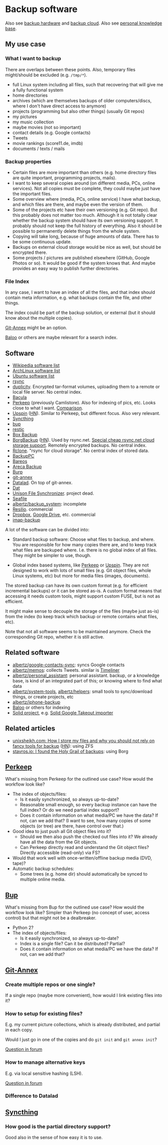 # Backup software

Also see [backup hardware](backup-hardware.md)
and [backup cloud](backup-cloud.md).
Also see [personal knowledge base](personal-knowledge-base.md).

## My use case

### What I want to backup

There are overlaps between these points.
Also, temporary files might/should be excluded (e.g. `/tmp/*`).

* full Linux system including all files, such that recovering that will give me a fully functional system
* home directories
* archives (which are themselves backups of older computers/discs, where I don't have direct access to anymore)
* projects (programming but also other things) (usually Git repos)
* my pictures
* my music collection
* maybe movies (not so important)
* contact details (e.g. Google contacts)
* Tweets
* movie rankings (score11.de, imdb)
* documents / texts / mails


### Backup properties

* Certain files are more important than others (e.g. home directory files are quite important, programming projects, mails).
* I want to keep several copies around (on different media, PCs, online services).
  Not all copies must be complete, they could maybe just have the important files.
* Some overview where (media, PCs, online service) I have what backup, and which files are there, and maybe even the version of them.
* Some of the projects etc have their own versioning (e.g. Git repo).
  But this probably does not matter too much.
  Although it is not totally clear whether the backup system should have its own versioning support.
  It probably should not keep the full history of everything.
  Also it should be possible to permanently delete things from the whole system.
* Copying will take long, because of huge amounts of data. There has to be some continuous update.
* Backups on external cloud storage would be nice as well, but should be encrypted there.
* Some projects / pictures are published elsewhere (GitHub, Google Photos or so).
  It would be good if the system knows that. And maybe provides an easy way to publish further directories.


### File Index

In any case, I want to have an index of all the files,
and that index should contain meta information,
e.g. what backups contain the file, and other things.

The index could be part of the backup solution,
or external (but it should know about the multiple copies).

[Git-Annex](https://git-annex.branchable.com/) might be an option.

[Baloo](https://community.kde.org/Baloo) or others are maybe relevant for a search index.


## Software

* [Wikipedia software list](https://en.wikipedia.org/wiki/List_of_backup_software)
* [ArchLinux software list](https://wiki.archlinux.org/index.php/Synchronization_and_backup_programs)
* [Ubuntu software list](https://help.ubuntu.com/community/BackupYourSystem)
* [rsync](https://rsync.samba.org/)
* [duplicity](https://nongnu.org/duplicity/). Encrypted tar-format volumes, uploading them to a remote or local file server.
  No central index.
* [Bacula](https://bacula.org/)
* [Perkeep](https://perkeep.org/) (previously Camlistore).
  Also for indexing of pics, etc.
  Looks close to what I want.
  [Comparison](https://perkeep.org/doc/compare).
* [Upspin](https://upspin.io/)
  ([HN](https://news.ycombinator.com/item?id=13700492)).
  Similar to Perkeep, but different focus.
  Also very relevant.
* [Syncthing](https://syncthing.net/)
* [bup](https://bup.github.io/)
* [restic](https://restic.net/)
* [Box Backup](https://www.boxbackup.org/)
* [BorgBackup](https://www.borgbackup.org/)
  ([HN](https://news.ycombinator.com/item?id=21642364)).
  Used by rsync.net.
  [Special cheap rsync.net cloud storage support](https://www.rsync.net/products/borg.html).
  Remotely encrypted backups.
  No central index.
* [Rclone](https://rclone.org/). "rsync for cloud storage".
  No central index of stored data.
* [BackupPC](https://backuppc.github.io/backuppc/)
* [Bareos](https://www.bareos.org/)
* [Areca Backup](http://www.areca-backup.org/)
* [Burp](https://burp.grke.org/)
* [git-annex](https://git-annex.branchable.com/)
* [Datalad](https://www.datalad.org/). On top of git-annex.
* [Dat](http://datproject.org)
* [Unison File Synchronizer](https://www.cis.upenn.edu/~bcpierce/unison/). project dead.
* [Seafile](https://github.com/haiwen/seafile)
* [albertz/backup_system](https://github.com/albertz/backup_system): incomplete
* [Resilio](https://www.resilio.com/individuals-sync/). commercial
* [Dropbox](https://www.dropbox.com/), [Google Drive](https://www.google.com/drive/), etc. commercial
* [imap-backup](https://github.com/joeyates/imap-backup)

A lot of the software can be divided into:

* Standard backup software:
  Choose what files to backup, and where.
  You are responsible for how many copies there are,
  and to keep track what files are backuped where.
  I.e. there is no global index of all files.
  They might be simpler to use, though.

* Global index based systems,
  like [Perkeep](https://perkeep.org/) or [Upspin](https://upspin.io/).
  They are not designed to work with lots of small files
  (e.g. Git object files, whole Linux systems, etc)
  but more for media files (images, documents).

The stored backup can have its own custom format
(e.g. for efficient incremental backups)
or it can be stored as-is.
A custom format means that accessing it needs custom tools,
might support custom FUSE, but is not as efficient.

It might make sense to decouple the storage of the files (maybe just as-is)
from the index (to keep track which backup or remote contains what files, etc).

Note that not all software seems to be maintained anymore.
Check the corresponding Git repo, whether it is still active.


## Related software

* [albertz/google-contacts-sync](https://github.com/albertz/google-contacts-sync): syncs Google contacts
* [albertz/memos](https://github.com/albertz/memos): collects Tweets. similar is [Timeliner](https://github.com/mholt/timeliner)
* [albertz/personal_assistant](https://github.com/albertz/personal_assistant): personal assistant. backup, or a knowledge base, is kind of an integrated part of this; or knowing where to find what data
* [albertz/system-tools](https://github.com/albertz/system-tools), [albertz/helpers](https://github.com/albertz/helpers): small tools to sync/download things, or create projects, etc
* [albertz/iphone-backup](https://github.com/albertz/iphone-backup)
* [Baloo](https://community.kde.org/Baloo) or others for indexing
* [Solid project](https://solidproject.org/),
  e.g. [Solid Google Takeout importer](https://github.com/solid/solid-takeout-import)


## Related articles

* [unixsheikh.com: How I store my files and why you should not rely on fancy tools for backup](https://www.unixsheikh.com/articles/how-i-store-my-files-and-why-you-should-not-rely-on-fancy-tools-for-backup.html) ([HN](https://news.ycombinator.com/item?id=28003119)): using ZFS
* [stavros.io: I found the Holy Grail of backups](https://www.stavros.io/posts/holy-grail-backups/): using Borg


## [Perkeep](https://perkeep.org/)

What's missing from Perkeep for the outlined use case?
How would the workflow look like?

* The index of objects/files:
  - Is it easily synchronized, so always up-to-date?
  - Reasonable small enough, so every backup instance can have the full index?
    Or do we need partial index support?
  - Does it contain information on what media/PC we have the data?
    If not, can we add that?
    (I want to see, how many copies of some objects (or tree) are there,
     have control over that.)
* Good idea to just push all Git object files into it?
  - Should we then also push the checked out files into it?
    We already have all the data from the Git objects.
  - Can Perkeep directly read and understand the Git object files?
    Directly accessible (read-only) via FS?
* Would that work well with once-written/offline backup media (DVD, tape)?
* Automatic backup schedules:
  - Some trees (e.g. home dir) should automatically be synced to multiple online media.


## [Bup](https://bup.github.io/)

What's missing from Bup for the outlined use case?
How would the workflow look like?
Simpler than Perkeep (no concept of user, access control)
but that might not be a dealbreaker.

* Python 2?
* The index of objects/files:
  - Is it easily synchronized, so always up-to-date?
  - Index is a single file? Can it be distributed? Partial?
  - Does it contain information on what media/PC we have the data?
    If not, can we add that?


## [Git-Annex](https://git-annex.branchable.com/)

### Create multiple repos or one single?

If a single repo (maybe more convenient),
how would I link existing files into it?

### How to setup for existing files?

E.g. my current picture collections, which is already distributed, and partial in each copy.

Would I just go in one of the copies
and do `git init` and `git annex init`?

[Question in forum](https://git-annex.branchable.com/forum/Import_existing_files/)

### How to manage alternative keys

E.g. via local sensitive hashing (LSH).

[Question in forum](https://git-annex.branchable.com/forum/Fuzzy_local_sensitive_hashing___40__LSH__41__/)

### Difference to Datalad


## [Syncthing](http://syncthing.net)

### How good is the partial directory support?

Good also in the sense of how easy it is to use.

